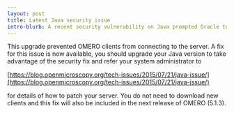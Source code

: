 ```yaml
---
layout: post
title: Latest Java security issue
intro-blurb: A recent security vulnerability on Java prompted Oracle to release critical patches for the JDK in versions 6u101, 7u85 and 8u51.
---
```

This upgrade prevented OMERO clients from connecting to the server. A fix for this issue is now available, you should upgrade your Java version to take advantage of the security fix and refer your system administrator to 

[https://blog.openmicroscopy.org/tech-issues/2015/07/21/java-issue/](https://blog.openmicroscopy.org/tech-issues/2015/07/21/java-issue/)

for details of how to patch your server. You do not need to download new clients and this fix will also be included in the next release of OMERO (5.1.3).
